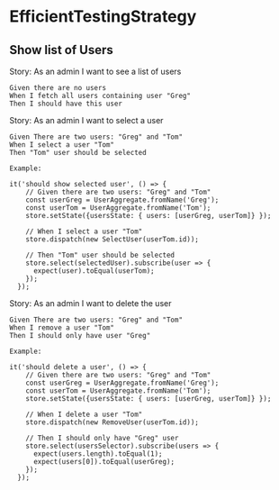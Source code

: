 # EfficientTestingStrategy

## Show list of Users
Story: As an admin I want to see a list of users
```
Given there are no users
When I fetch all users containing user "Greg"
Then I should have this user
```

Story: As an admin I want to select a user
```
Given There are two users: "Greg" and "Tom"
When I select a user "Tom"
Then "Tom" user should be selected
```
`Example:`
```
it('should show selected user', () => {
    // Given there are two users: "Greg" and "Tom"
    const userGreg = UserAggregate.fromName('Greg');
    const userTom = UserAggregate.fromName('Tom');
    store.setState({usersState: { users: [userGreg, userTom]} });

    // When I select a user "Tom"
    store.dispatch(new SelectUser(userTom.id));

    // Then "Tom" user should be selected
    store.select(selectedUser).subscribe(user => {
      expect(user).toEqual(userTom);
    });
  });
```

Story: As an admin I want to delete the user
```
Given There are two users: "Greg" and "Tom"
When I remove a user "Tom"
Then I should only have user "Greg"
```
`Example:`
```
it('should delete a user', () => {
    // Given there are two users: "Greg" and "Tom"
    const userGreg = UserAggregate.fromName('Greg');
    const userTom = UserAggregate.fromName('Tom');
    store.setState({usersState: { users: [userGreg, userTom]} });

    // When I delete a user "Tom"
    store.dispatch(new RemoveUser(userTom.id));

    // Then I should only have "Greg" user
    store.select(usersSelector).subscribe(users => {
      expect(users.length).toEqual(1);
      expect(users[0]).toEqual(userGreg);
    });
  });
```

